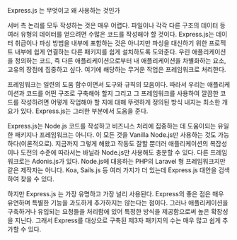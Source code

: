 Express.js 는 무엇이고 왜 사용하는 것인가

서버 측 논리를 모두 작성하는 것은 매우 어렵다. 파일이나 각각 다른 구조의 데이터 등 여러 유형의 데이터를 얻으려면 수많은 코드를 작성해야 할 것이다.
Express.js는 데이터 취급이나 파싱 방법을 내부에 포함하는 것은 아니지만 파싱을 대신하기 위한 프로젝트 내부에 쉽게 연결하는 다른 패키지를 쉽게 설치하도록 도와준다. 우린 애플리케이션을 정의하는 코드, 즉 다른 애플리케이션으로부터 내 애플리케이션을 차별화하는 요소, 고유의 장점에 집중하고 싶다.
여기에 해당하는 무거운 작업은 프레임워크로 처리한다.

프레임워크는 일련의 도움 함수이면서 도구와 규칙의 모음이다. 따라서 우리는 애플리케이션과 코드를 어떤 구조로 구축해야 할지 그리고 그 프레임워크를 사용하여 깔끔한 코드를 작성하려면 어떻게 작업해야 할 지에 대해 뚜렷하게 정의된 방식 내지는 최소한 개요가 있다. Express.js는 그러한 부분에서 도움을 준다.

Express.js는 Node.js 코드를 작성하고 비즈니스 처리에 집중하는 데 도움이되는 유일한 패키지나 프레임워크는 아니다.
이 모든 것을 Vanilla Node.js만 사용하는 것도 가능하다(이론적으로). 지금까지 그렇게 해왔고 작동도 잘할 뿐더러 애플리케이션의 복잡성이나 도전의 수준에 따라서는 바닐라 Node.js만 사용해도 충분할 수 있다.
다른 프레임워크로는 Adonis.js가 있다. Node.js에 대응하는 PHP의 Laravel 형 프레임워크지만 같은 제작자는 아니다.
Koa, Sails.js 등 여러 가지가 더 있는데 Express.js 대안을 검색하여 찾을 수 있다.

하지만 Express.js 는 가장 유명하고 가장 널리 사용된다. Express의 좋은 점은 매우 유연하며 특별한 기능을 과도하게 추가하지는 않는다는 점이다.
그러나 애플리케이션을 구축하거나 유입되는 요청들을 처리함에 있어 특정한 방식을 제공함으로써 높은 확장성을 지닌다.
그래서 Express를 대상으로 구축된 제3자 패키지의 수는 매우 많고 쉽게 추가할 수 있다.